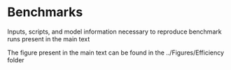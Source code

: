 # Benchmarks 
Inputs, scripts, and model information necessary to reproduce benchmark runs present in the main text

The figure present in the main text can be found in the ../Figures/Efficiency folder

